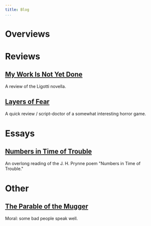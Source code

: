 ```yaml
---
title: Blog
...
```


# Overviews

# Reviews

## [My Work Is Not Yet Done](/pages/2020-8-13-my-work-is-not-yet-done)

A review of the Ligotti novella.

## [Layers of Fear](/pages/2019-5-layers-of-fear-review)

A quick review / script-doctor of a somewhat interesting horror game.

# Essays

## [Numbers in Time of Trouble](/pages/2021-2-11-numbers-in-time-of-trouble)

An overlong reading of the J. H. Prynne poem "Numbers in Time of Trouble."

# Other

## [The Parable of the Mugger](/pages/2020-11-12-the-parable-of-the-mugger)

Moral: some bad people speak well.